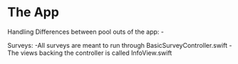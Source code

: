 #  The App
Handling Differences between pool outs of the app:
	-


Surveys:
	-All surveys are meant to run through BasicSurveyController.swift
	-The views backing the controller is called InfoView.swift

